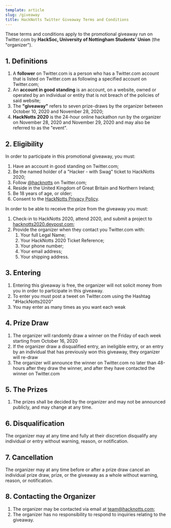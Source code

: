 ```yaml
---
template: article
slug: /giveaway
title: HackNotts Twitter Giveaway Terms and Conditions
---
```


These terms and conditions apply to the promotional giveaway run on Twitter.com by **HackSoc, University of Nottingham Students' Union** (the "organizer").

## 1. Definitions

1. A **follower** on Twitter.com is a person who has a Twitter.com account that is listed on Twitter.com as following a specified account on Twitter.com;
1. An **account in good standing** is an account, on a website, owned or operated by an individual or entity that is not breach of the policies of said website;
1. The **"giveaway"** refers to seven prize-draws by the organizer between October 10, 2020 and November 28, 2020;
1. **HackNotts 2020** is the 24-hour online hackathon run by the organizer on November 28, 2020 and November 29, 2020 and may also be referred to as the "event".

## 2. Eligibility
In order to participate in this promotional giveaway, you must:
1. Have an account in good standing on Twitter.com;
1. Be the named holder of a "Hacker - with Swag" ticket to HackNotts 2020;
1. Follow [@hacknotts](https://twitter.com/hacknotts) on Twitter.com;
1. Reside in the United Kingdom of Great Britain and Northern Ireland;
1. Be 18 years of age, or older;
1. Consent to the [HackNotts Privacy Policy](https://smallprint.tito.io/hacknotts/2020).

In order to be able to receive the prize from the giveaway you must:
1. Check-in to HackNotts 2020, attend 2020, and submit a project to [hacknotts2020.devpost.com](https://hacknotts2020.devpost.com/);
1. Provide the organizer when they contact you Twitter.com with:
    1. Your full Legal Name;
    1. Your HackNotts 2020 Ticket Reference;
    1. Your phone number;
    1. Your email address;
    1. Your shipping address.

## 3. Entering

1. Entering this giveaway is free, the organizer will not solicit money from you in order to participate in this giveaway.
1. To enter you must post a tweet on Twitter.com using the Hashtag "#HackNotts2020"
1. You may enter as many times as you want each weak

## 4. Prize Draw
1. The organizer will randomly draw a winner on the Friday of each week starting from October 16, 2020
1. If the organizer draw a disqualified entry, an ineligible entry, or an entry by an individual that has previously won this giveaway, they organizer will re-draw
1. The organizer will announce the winner on Twitter.com no later than 48-hours after they draw the winner, and after they have contacted the winner on Twitter.com

## 5. The Prizes
1. The prizes shall be decided by the organizer and may not be announced publicly, and may change at any time.

## 6. Disqualification
The organizer may at any time and fully at their discretion disqualify any individual or entry without warning, reason, or notification.

## 7. Cancellation
The organizer may at any time before or after a prize draw cancel an individual prize draw, prize, or the giveaway as a whole without warning, reason, or notification.

## 8. Contacting the Organizer
1. The organizer may be contacted via email at [team@hacknotts.com](mailto:team@hacknotts.com);
1. The organizer has no responsibility to respond to inquiries relating to the giveaway.
